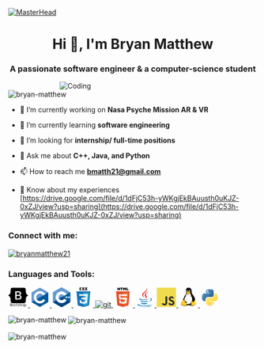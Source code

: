 [![MasterHead](https://technowebsolutions.in/wp-content/uploads/2019/05/software-development-banner-1-1500x450.jpg)](https://rishavchanda.io)
<h1 align="center">Hi 👋, I'm Bryan Matthew</h1>
<h3 align="center">A passionate software engineer & a computer-science student</h3>
<img align="right" alt="Coding" width="400" src="https://cdn.dribbble.com/users/926537/screenshots/4502924/media/79e26abb3fb85b42f2722cf22da095dc.gif">


<p align="left"> <img src="https://komarev.com/ghpvc/?username=bryan-matthew&label=Profile%20views&color=0e75b6&style=flat" alt="bryan-matthew" /> </p>

- 🔭 I’m currently working on **Nasa Psyche Mission AR & VR**

- 🌱 I’m currently learning **software engineering**

- 🤝 I’m looking for **internship/ full-time positions**

- 💬 Ask me about **C++, Java, and Python**

- 📫 How to reach me **bmatth21@gmail.com**

- 📄 Know about my experiences [https://drive.google.com/file/d/1dFjC53h-yWKgjEkBAuusth0uKJZ-0xZJ/view?usp=sharing](https://drive.google.com/file/d/1dFjC53h-yWKgjEkBAuusth0uKJZ-0xZJ/view?usp=sharing)

<h3 align="left">Connect with me:</h3>
<p align="left">
<a href="https://linkedin.com/in/bryanmatthew21" target="blank"><img align="center" src="https://raw.githubusercontent.com/rahuldkjain/github-profile-readme-generator/master/src/images/icons/Social/linked-in-alt.svg" alt="bryanmatthew21" height="30" width="40" /></a>
</p>

<h3 align="left">Languages and Tools:</h3>
<p align="left"> <a href="https://getbootstrap.com" target="_blank" rel="noreferrer"> <img src="https://raw.githubusercontent.com/devicons/devicon/master/icons/bootstrap/bootstrap-plain-wordmark.svg" alt="bootstrap" width="40" height="40"/> </a> <a href="https://www.cprogramming.com/" target="_blank" rel="noreferrer"> <img src="https://raw.githubusercontent.com/devicons/devicon/master/icons/c/c-original.svg" alt="c" width="40" height="40"/> </a> <a href="https://www.w3schools.com/cpp/" target="_blank" rel="noreferrer"> <img src="https://raw.githubusercontent.com/devicons/devicon/master/icons/cplusplus/cplusplus-original.svg" alt="cplusplus" width="40" height="40"/> </a> <a href="https://www.w3schools.com/css/" target="_blank" rel="noreferrer"> <img src="https://raw.githubusercontent.com/devicons/devicon/master/icons/css3/css3-original-wordmark.svg" alt="css3" width="40" height="40"/> </a> <a href="https://git-scm.com/" target="_blank" rel="noreferrer"> <img src="https://www.vectorlogo.zone/logos/git-scm/git-scm-icon.svg" alt="git" width="40" height="40"/> </a> <a href="https://www.w3.org/html/" target="_blank" rel="noreferrer"> <img src="https://raw.githubusercontent.com/devicons/devicon/master/icons/html5/html5-original-wordmark.svg" alt="html5" width="40" height="40"/> </a> <a href="https://www.java.com" target="_blank" rel="noreferrer"> <img src="https://raw.githubusercontent.com/devicons/devicon/master/icons/java/java-original.svg" alt="java" width="40" height="40"/> </a> <a href="https://developer.mozilla.org/en-US/docs/Web/JavaScript" target="_blank" rel="noreferrer"> <img src="https://raw.githubusercontent.com/devicons/devicon/master/icons/javascript/javascript-original.svg" alt="javascript" width="40" height="40"/> </a> <a href="https://www.linux.org/" target="_blank" rel="noreferrer"> <img src="https://raw.githubusercontent.com/devicons/devicon/master/icons/linux/linux-original.svg" alt="linux" width="40" height="40"/> </a> <a href="https://www.python.org" target="_blank" rel="noreferrer"> <img src="https://raw.githubusercontent.com/devicons/devicon/master/icons/python/python-original.svg" alt="python" width="40" height="40"/> </a> </p>

<p><img align="left" src="https://github-readme-stats.vercel.app/api/top-langs?username=bryan-matthew&show_icons=true&locale=en&layout=compact" alt="bryan-matthew" /></p>

<p>&nbsp;<img align="center" src="https://github-readme-stats.vercel.app/api?username=bryan-matthew&show_icons=true&locale=en" alt="bryan-matthew" /></p>

<p><img align="center" src="https://github-readme-streak-stats.herokuapp.com/?user=bryan-matthew&" alt="bryan-matthew" /></p>

